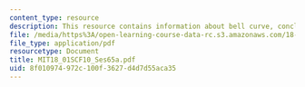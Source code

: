```yaml
---
content_type: resource
description: This resource contains information about bell curve, conclusion.
file: /media/https%3A/open-learning-course-data-rc.s3.amazonaws.com/18-01sc-single-variable-calculus-fall-2010/8f010974972c100f3627d4d7d55aca35_MIT18_01SCF10_Ses65a.pdf
file_type: application/pdf
resourcetype: Document
title: MIT18_01SCF10_Ses65a.pdf
uid: 8f010974-972c-100f-3627-d4d7d55aca35
---
```

